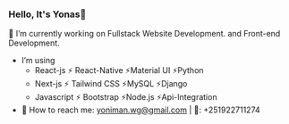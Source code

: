 ###                         Hello, It's Yonas👋
📌 I’m currently working on Fullstack Website Development. and Front-end Development.
- I’m using
    - React-js      ⚡ React-Native  ⚡Material UI ⚡Python
    - Next-js       ⚡ Tailwind CSS  ⚡MySQL       ⚡Django
    - Javascript    ⚡ Bootstrap     ⚡Node.js     ⚡Api-Integration
- 📍 How to reach me: yoniman.wg@gmail.com |
                  📱: +251922711274
<!--
**Developer-Yonas/Developer-Yonas** is a ✨ _special_ ✨ repository because its `README.md` (this file) appears on your GitHub profile.

Here are some ideas to get you started:

 ...
- 🌱 I’m currently learning ...
- 👯 I’m looking to collaborate on ...
- 🤔 I’m looking for help with ...
- 💬 Ask me about ...
- 📫 How to reach me: ...
- 😄 Pronouns: ...
- ⚡ Fun fact: ...
-->
